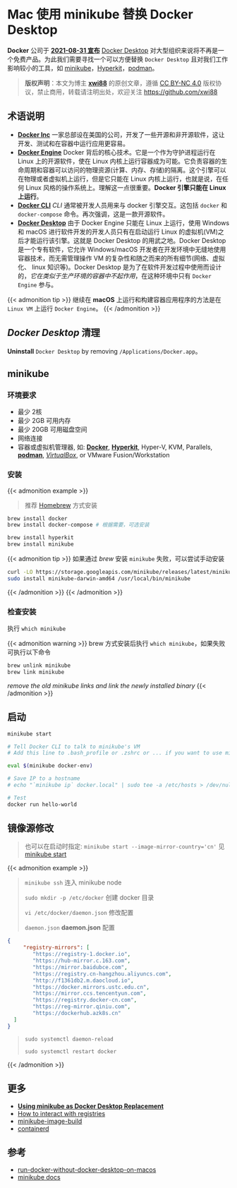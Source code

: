 # Mac 使用 minikube 替换 Docker Desktop


**Docker** 公司于 **[2021-08-31 宣布](https://www.docker.com/blog/updating-product-subscriptions/)** [Docker Desktop](https://www.docker.com/products/docker-desktop) 对大型组织来说将不再是一个免费产品。为此我们需要寻找一个可以方便替换 `Docker Desktop` 且对我们工作影响较小的工具，如 [minikube](https://minikube.sigs.k8s.io/docs/)，[Hyperkit](https://github.com/moby/hyperkit)，[podman](https://podman.io/)。

<!--more-->

>**版权声明**：本文为博主 **[xwi88](https://github.com/xwi88)** 的原创文章，遵循 [CC BY-NC 4.0](https://creativecommons.org/licenses/by-nc/4.0/) 版权协议，禁止商用，转载请注明出处，欢迎关注 <https://github.com/xwi88>

## 术语说明

- **[Docker Inc](https://en.wikipedia.org/wiki/Docker,_Inc.)** 一家总部设在美国的公司，开发了一些开源和非开源软件，这让开发、测试和在容器中运行应用更容易。
- **[Docker Engine](https://github.com/docker/engine)** Docker 背后的核心技术。它是一个作为守护进程运行在 Linux 上的开源软件，使在 Linux 内核上运行容器成为可能。它负责容器的生命周期和容器可以访问的物理资源(计算、内存、存储)的隔离。这个引擎可以在物理或者虚拟机上运行，但是它只能在 Linux 内核上运行，也就是说，在任何 Linux 风格的操作系统上。理解这一点很重要。**Docker 引擎只能在 Linux 上运行**。
- **[Docker CLI](https://github.com/docker/cli)** *CLI* 通常被开发人员用来与 docker 引擎交互。这包括 `docker` 和 `docker-compose` 命令。再次强调，这是一款开源软件。
- **[Docker Desktop](https://www.docker.com/products/docker-desktop)** 由于 Docker Engine 只能在 Linux 上运行，使用 Windows 和 macOS 进行软件开发的开发人员只有在启动运行 Linux 的虚拟机(VM)之后才能运行该引擎。这就是 Docker Desktop 的用武之地。Docker Desktop 是一个专有软件，它允许 Windows/macOS 开发者在开发环境中无缝地使用容器技术，而无需管理操作 VM 的复杂性和随之而来的所有细节(网络、虚拟化、 linux 知识等)。Docker Desktop 是为了在软件开发过程中使用而设计的，*它在类似于生产环境的容器中不起作用*，在这种环境中只有 `Docker Engine` 参与。

{{< admonition tip >}}
继续在 **macOS** 上运行和构建容器应用程序的方法是在 `Linux VM` 上运行 `Docker Engine`。
{{< /admonition >}}

## *Docker Desktop* 清理

**Uninstall** `Docker Desktop` by removing `/Applications/Docker.app`。

## minikube

### 环境要求

- 最少 2核
- 最少 2GB 可用内存
- 最少 20GB 可用磁盘空间
- 网络连接
- 容器或虚拟机管理器, 如: **[Docker](https://docs.docker.com/get-docker/)**, **[Hyperkit](https://github.com/moby/hyperkit)**, Hyper-V, KVM, Parallels, **[podman](https://podman.io/)**, *[VirtualBox](https://www.virtualbox.org/)*, or VMware Fusion/Workstation

### 安装

{{< admonition example >}}

>推荐 [Homebrew](https://brew.sh/) 方式安装

```bash
brew install docker
brew install docker-compose # 根据需要，可选安装

brew install hyperkit
brew install minikube
```

{{< admonition tip >}}
如果通过 *brew* 安装 `minikube` 失败，可以尝试手动安装

```bash
curl -LO https://storage.googleapis.com/minikube/releases/latest/minikube-darwin-amd64
sudo install minikube-darwin-amd64 /usr/local/bin/minikube
```

{{< /admonition >}}
{{< /admonition >}}

### 检查安装

执行 `which minikube`

{{< admonition warning >}}
brew 方式安装后执行 `which minikube`，如果失败可执行以下命令

```bash
brew unlink minikube
brew link minikube
```

*remove the old minikube links and link the newly installed binary*
{{< /admonition >}}

## 启动

```bash
minikube start

# Tell Docker CLI to talk to minikube's VM
# Add this line to .bash_profile or .zshrc or ... if you want to use minikube's daemon by default (or if you do not want to set this every time you open a new terminal).

eval $(minikube docker-env)

# Save IP to a hostname
# echo "`minikube ip` docker.local" | sudo tee -a /etc/hosts > /dev/null

# Test
docker run hello-world
```

## 镜像源修改

>也可以在启动时指定: `minikube start --image-mirror-country='cn'` 见 [minikube start](https://minikube.sigs.k8s.io/docs/commands/start/)

{{< admonition example >}}
>`minikube ssh`  连入 minikube node
>
>`sudo mkdir -p /etc/docker` 创建 docker 目录
>
>`vi /etc/docker/daemon.json` 修改配置
>
>`daemon.json` **daemon.json** 配置

```json
{
     "registry-mirrors": [
        "https://registry-1.docker.io",
        "https://hub-mirror.c.163.com",
        "https://mirror.baidubce.com",
        "https://registry.cn-hangzhou.aliyuncs.com",
        "http://f1361db2.m.daocloud.io",
        "https://docker.mirrors.ustc.edu.cn",
        "https://mirror.ccs.tencentyun.com",
        "https://registry.docker-cn.com",
        "https://reg-mirror.qiniu.com",
        "https://dockerhub.azk8s.cn"
  ]
}
```

>`sudo systemctl daemon-reload`
>
>`sudo systemctl restart docker`

{{< /admonition >}}

## 更多

- **[Using minikube as Docker Desktop Replacement](https://minikube.sigs.k8s.io/docs/tutorials/docker_desktop_replacement/)**
- [How to interact with registries](https://minikube.sigs.k8s.io/docs/handbook/registry/)
- [minikube-image-build](https://minikube.sigs.k8s.io/docs/commands/image/#minikube-image-build)
- [containerd](https://github.com/containerd/containerd)

## 参考

- [run-docker-without-docker-desktop-on-macos](https://dhwaneetbhatt.com/blog/run-docker-without-docker-desktop-on-macos)
- [minikube docs](https://minikube.sigs.k8s.io/docs/)


